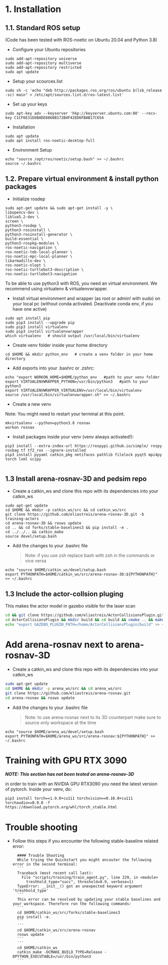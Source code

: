 # 1. Installation

## 1.1. Standard ROS setup

(Code has been tested with ROS-noetic on Ubuntu 20.04 and Python 3.8)

- Configure your Ubuntu repositories

```
sudo add-apt-repository universe
sudo add-apt-repository multiverse
sudo add-apt-repository restricted
sudo apt update
```

- Setup your scources.list

```
sudo sh -c 'echo "deb http://packages.ros.org/ros/ubuntu $(lsb_release -sc) main" > /etc/apt/sources.list.d/ros-latest.list'
```

- Set up your keys

```
sudo apt-key adv --keyserver 'hkp://keyserver.ubuntu.com:80' --recv-key C1CF6E31E6BADE8868B172B4F42ED6FBAB17C654
```

- Installation

```
sudo apt update
sudo apt install ros-noetic-desktop-full
```

- Environment Setup

```
echo "source /opt/ros/noetic/setup.bash" >> ~/.bashrc
source ~/.bashrc
```

## 1.2. Prepare virtual environment & install python packages

- Initialize rosdep

```
sudo apt-get update && sudo apt-get install -y \
libopencv-dev \
liblua5.2-dev \
screen \
python3-rosdep \
python3-rosinstall \
python3-rosinstall-generator \
build-essential \
python3-rospkg-modules \
ros-noetic-navigation \
ros-noetic-teb-local-planner \
ros-noetic-mpc-local-planner \
libarmadillo-dev \
ros-noetic-nlopt \
ros-noetic-turtlebot3-description \
ros-noetic-turtlebot3-navigation
```

To be able to use python3 with ROS, you need an virtual environment. We recommend using virtualenv & virtualenvwrapper.

- Install virtual environment and wrapper (as root or admin! with sudo) on your local pc (without conda activated. Deactivate conda env, if you have one active)

```
sudo apt install pip
sudo pip3 install --upgrade pip
sudo pip3 install virtualenv
sudo pip3 install virtualenvwrapper
which virtualenv   # should output /usr/local/bin/virtualenv
```

- Create venv folder inside your home directory

```
cd $HOME && mkdir python_env   # create a venv folder in your home directory
```

- Add exports into your .bashrc or .zshrc:

```
echo "export WORKON_HOME=$HOME/python_env   #path to your venv folder
export VIRTUALENVWRAPPER_PYTHON=/usr/bin/python3   #path to your python3
export VIRTUALENVWRAPPER_VIRTUALENV=/usr/local/bin/virtualenv
source /usr/local/bin/virtualenvwrapper.sh" >> ~/.bashrc
```

- Create a new venv

Note: You might need to restart your terminal at this point.

```
mkvirtualenv --python=python3.8 rosnav
workon rosnav
```

- Install packages inside your venv (venv always activated!):

```
pip3 install --extra-index-url https://rospypi.github.io/simple/ rospy rosbag tf tf2_ros --ignore-installed
pip3 install pyyaml catkin_pkg netifaces pathlib filelock pyqt5 mpi4py torch lxml scipy


```

## 1.3 Install arena-rosnav-3D and pedsim repo

- Create a catkin_ws and clone this repo with its dependencies into your catkin_ws

```
sudo apt-get update
cd $HOME && mkdir -p catkin_ws/src && cd catkin_ws/src
git clone https://github.com/eliastreis/arena-rosnav-3D.git -b training-actors
cd arena-rosnav-3D && rosws update
cd .. && cd forks/stable-baselines3 && pip install -e .
cd ../../.. && catkin_make
source devel/setup.bash
```

- Add the changes to your .bashrc file
  > Note: if you use zsh replace bash with zsh in the commands or vice versa

```
echo "source $HOME/catkin_ws/devel/setup.bash
export PYTHONPATH=$HOME/catkin_ws/src/arena-rosnav-3D:${PYTHONPATH}" >> ~/.bashrc
```

## 1.3 Include the actor-collsion pluging

This makes the actor model in gazebo visible for the laser scan

```bash
cd && git clone https://github.com/eliastreis/ActorCollisionsPlugin.git
cd ActorCollisionsPlugin && mkdir build && cd build && cmake .. && make
echo "export GAZEBO_PLUGIN_PATH=/home/ActorCollisionsPlugin/build" >> ~/.bashrc
```

# Add arena-rosnav next to arena-rosnav-3D

- Create a catkin_ws and clone this repo with its dependencies into your catkin_ws

```bash
sudo apt-get update
cd $HOME && mkdir -p arena_ws/src && cd arena_ws/src
git clone https://github.com/eliastreis/arena-rosnav.git
cd arena-rosnav && rosws update
```

- Add the changes to your .bashrc file
  > Note: to use arena-rosnav next to its 3D counterpart make sure to source only workspace at the time

```
echo "source $HOME/arena_ws/devel/setup.bash
export PYTHONPATH=$HOME/arena_ws/src/arena-rosnav:${PYTHONPATH}" >> ~/.bashrc
```

# Training with GPU RTX 3090

**_NOTE: This section has not been tested on arena-rosnav-3D_**

in order to train with an NVIDIA GPU RTX3090 you need the latest version of pytorch. Inside your venv, do:

```
pip3 install torch==1.9.0+cu111 torchvision==0.10.0+cu111 torchaudio==0.9.0 -f https://download.pytorch.org/whl/torch_stable.html
```

# Trouble shooting

- Follow this steps if you encounter the following stable-baseline related error:

        #### Trouble Shooting
        While trying the Quickstart you might encouter the following error in the second terminal:
        ```
        Traceback (most recent call last):
          File "scripts/training/train_agent.py", line 229, in <module>
            treshhold_type="succ", threshold=0.9, verbose=1)
        TypeError: __init__() got an unexpected keyword argument 'treshhold_type'
        ```
        This error can be resolved by updating your stable baselines and your workspace. Therefore run the following commands:
        ```
        cd $HOME/catkin_ws/src/forks/stable-baselines3
        pip install -e.
        ```
        ```
        cd $HOME/catkin_ws/src/arena-rosnav
        rosws update
        ```
        ```
        cd $HOME/catkin_ws
        catkin_make -DCMAKE_BUILD_TYPE=Release -DPYTHON_EXECUTABLE=/usr/bin/python3
        ```
